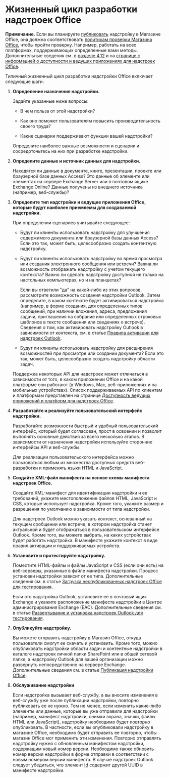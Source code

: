 
# <a name="office-add-ins-development-lifecycle"></a>Жизненный цикл разработки надстроек Office

>
  **Примечание.** Если вы планируете [публиковать](../publish/publish.md) надстройку в Магазине Office, она должна соответствовать [политикам проверки Магазина Office](https://msdn.microsoft.com/en-us/library/jj220035.aspx), чтобы пройти проверку. Например, работать на всех платформах, поддерживающих определенные вами методы. Дополнительные сведения см. в [разделе 4.12](https://msdn.microsoft.com/en-us/library/jj220035.aspx#Anchor_3) и на [странице с информацией о доступности и ведущих приложениях для надстроек Office](https://dev.office.com/add-in-availability).

Типичный жизненный цикл разработки надстройки Office включает следующие шаги:


1.  **Определение назначения надстройки.**
    
    Задайте указанные ниже вопросы:
    
      - В чем польза от этой надстройки? 
    
      - Как оно поможет пользователям повысить производительность своего труда?
    
      - Какие сценарии поддерживают функции вашей надстройки?
    

    Определите наиболее важные возможности и сценарии и сосредоточьтесь на них при разработке надстройки. 
    
2.  **Определите данные и источник данных для надстройки.**
    
    Находятся ли данные в документе, книге, презентации, проекте или браузерной базе данных Access? Это данные об элементе или элементах на сервере Exchange Server или в почтовом ящике Exchange Online? Данные получены из внешнего источника (например, веб-службы)?
    
3.  **Определите тип надстройки и ведущие приложения Office, которые будут наиболее приемлемы для создаваемой надстройки.**
    
    При определении сценариев учитывайте следующее:
    
    - Будут ли клиенты использовать надстройку для улучшения содержимого документа или браузерной базы данных Access? Если это так, может быть, целесообразно создать контентную надстройку. 
    
    - Будут ли клиенты использовать надстройку во время просмотра или создания электронного сообщения или встречи? Важна ли возможность отображать надстройку с учетом текущего контекста? Важно ли сделать надстройку доступной не только на настольных компьютерах, но и на планшетах?
    
        Если вы ответили "да" на какой-либо из этих вопросов, рассмотрите возможность создания надстройки Outlook. Затем определите, в каком контексте будет активироваться надстройка (например, в форме создания, для определенных типов сообщений, при наличии вложения, адреса, предложения задачи, приглашения на собрание или определенных строковых шаблонов в тексте сообщения или сведениях о встрече). Сведения о том, как активировать надстройку Outlook в зависимости от контекста, см. в статье [Правила активации для надстроек Outlook](../outlook/manifests/activation-rules.md).
    
    - Будут ли клиенты использовать надстройку для расширения возможностей при просмотре или создании документа? Если это так, может быть, целесообразно создать надстройку области задач. 

    Поддержка некоторых API для надстроек может отличаться в зависимости от того, в каком приложении Office и на какой платформе они работают (в Windows, Mac, веб-приложениях и на мобильных устройствах). Список поддерживаемых API по клиентам и платформам представлен на странице [Доступность ведущих приложений и платформ для надстроек Office](https://dev.office.com/add-in-availability).  
    
4.  **Разработайте и реализуйте пользовательский интерфейс надстройки.**
    
    Разработайте возможности быстрый и удобный пользовательский интерфейс, который будет согласован, прост в освоении и позволит выполнять основные действия за всего несколько этапов. В зависимости от назначения надстройки используйте сторонние интерфейсы API и веб-службы.
    
    Для реализации пользовательского интерфейса можно пользоваться любым из множества доступных средств веб-разработки и применять языки HTML и JavaScript.
    
5.  **Создайте XML-файл манифеста на основе схемы манифеста надстроек Office.**
    
    Создайте XML-манифест для идентификации надстройки и ее требований, укажите местоположение файлов HTML, JavaScript и CSS, которые использует надстройка. Кроме того, укажите размер и разрешения по умолчанию в зависимости от типа надстройки.
    
    Для надстроек Outlook можно указать контекст, основанный на текущем сообщении или встрече, в котором надстройка станет актуальной и будет отображаться в пользовательском интерфейсе Outlook. Кроме того, вы можете выбрать, на каких устройствах будет работать надстройка. В манифесте укажите контекст в виде правил активации и поддерживаемых устройств.
    
6.  **Установите и протестируйте надстройку.**
    
    Поместите HTML-файлы и файлы JavaScript и CSS (если они есть) на веб-серверы, указанные в файле манифеста надстройки. Процесс установки надстройки зависит от ее типа. Дополнительные сведения см. в статье [Загрузка неопубликованных надстроек Office для тестирования](../testing/create-a-network-shared-folder-catalog-for-task-pane-and-content-add-ins.md).
    
    Если это надстройка Outlook, установите ее в почтовый ящик Exchange и укажите расположение манифеста надстройки в Центре администрирования Exchange (EAC). Дополнительные сведения см. в статье [Развертывание и установка надстроек Outlook для тестирования](../outlook/testing-and-tips.md).
    
7.  **Опубликуйте надстройку.**
    
    Вы можете отправить надстройку в Магазин Office, откуда пользователи смогут ее скачать и установить. Кроме того, можно опубликовать надстройки области задач и контентные надстройки в каталоге надстроек личной папки SharePoint или в общей сетевой папке, а надстройку Outlook для вашей организации можно развернуть непосредственно на сервере Exchange. Дополнительные сведения см. в статье [Публикация надстройки Office](../publish/publish.md).
    
8.  **Обслуживание надстройки**
    
    Если надстройка вызывает веб-службу, а вы вносите изменения в веб-службу уже после публикации надстройки, повторно публиковать ее не нужно. Тем не менее, если изменить какие-либо элементы или данные, которые вы уже отправили для надстройки (например, манифест надстройки, снимки экрана, значки, файлы HTML или JavaScript), надстройку необходимо будет повторно опубликовать. В частности, если вы опубликовали надстройку в магазине Office, необходимо будет отправить ее повторно, чтобы магазин Office мог применить эти изменения. Повторно отправлять надстройку нужно с обновленным манифестом надстройки, содержащим новый номер версии. Необходимо также обновить номер версии надстройки в форме отправки в соответствии с новым номером версии манифеста. В случае надстроек Outlook следует убедиться, что элемент [Id](http://dev.office.com/reference/add-ins/manifest/id) содержит другой UUID в манифесте надстройки.
    
